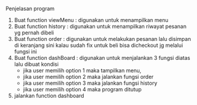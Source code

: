 Penjelasan program

1. Buat function viewMenu : digunakan untuk menampilkan menu
2. Buat function history : digunakan untuk menampilkan riwayat pesanan yg pernah dibeli
3. Buat function order : digunakan untuk melakukan pesanan lalu disimpan di keranjang sini kalau sudah fix untuk beli bisa dicheckout jg melalui fungsi ini
4. Buat function dashBoard : digunakan untuk menjalankan 3 fungsi diatas lalu dibuat kondisi
   - jika user memilih option 1 maka tampilkan menu,
   - jika user memilih option 2 maka jalankan fungsi order
   - jika user memilih option 3 maka jalankan fungsi history
   - jika user memilih option 4 maka program ditutup
6. jalankan function dashboard
